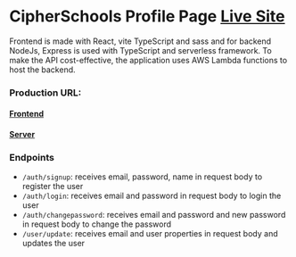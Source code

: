 # CipherSchools Profile Page [Live Site](https://cipherschool-profile-page-rakibul-wdp.netlify.app)

Frontend is made with React, vite TypeScript and sass and for backend NodeJs, Express is used with TypeScript and serverless framework. To make the API cost-effective, the application uses AWS Lambda functions to host the backend.

### Production URL:

#### [Frontend](https://cipherschool-profile-page-rakibul-wdp.netlify.app)
#### [Server](https://w0uqy5aj6g.execute-api.ap-south-1.amazonaws.com/dev)


### Endpoints

- `/auth/signup`: receives email, password, name in request body to register the user
- `/auth/login`: receives email and password in request body to login the user
- `/auth/changepassword`: receives email and password and new password in request body to change the password
- `/user/update`: receives email and user properties in request body and updates the user

